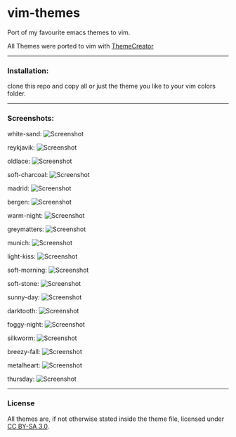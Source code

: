 # vim-themes
Port of my favourite emacs themes to vim.

All Themes were ported to vim with [ThemeCreator](https://github.com/mswift42/themecreator)

* * *

### Installation:
clone this repo and copy all or just the theme you like to your vim colors folder.

* * *

### Screenshots:

white-sand:
![Screenshot](https://github.com/mswift42/vim-themes/raw/master/screenshots/white-sand-nvim.png)

reykjavik:
![Screenshot](https://github.com/mswift42/vim-themes/raw/master/screenshots/reykjavik-nvim.png)

oldlace:
![Screenshot](https://github.com/mswift42/vim-themes/raw/master/screenshots/oldlace-nvim.png)

soft-charcoal:
![Screenshot](https://github.com/mswift42/vim-themes/raw/master/screenshots/soft-charcoal-nvim.png)

madrid:
![Screenshot](https://github.com/mswift42/vim-themes/raw/master/screenshots/madrid-nvim.png)

bergen:
![Screenshot](https://github.com/mswift42/vim-themes/raw/master/screenshots/bergen-nvim.png)

warm-night:
![Screenshot](https://github.com/mswift42/vim-themes/raw/master/screenshots/warm-night-nvim.png)

greymatters:
![Screenshot](https://github.com/mswift42/vim-themes/raw/master/screenshots/greymatters-nvim.png)

munich:
![Screenshot](https://github.com/mswift42/vim-themes/raw/master/screenshots/munich-nvim.png)

light-kiss:
![Screenshot](https://github.com/mswift42/vim-themes/raw/master/screenshots/light-kiss-nvim.png)

soft-morning:
![Screenshot](https://github.com/mswift42/vim-themes/raw/master/screenshots/soft-morning-nvim.png)

soft-stone:
![Screenshot](https://github.com/mswift42/vim-themes/raw/master/screenshots/soft-stone-nvim.png)

sunny-day:
![Screenshot](https://github.com/mswift42/vim-themes/raw/master/screenshots/sunny-day-nvim.png)

darktooth:
![Screenshot](https://github.com/mswift42/vim-themes/raw/master/screenshots/darktooth-nvim.png)

foggy-night:
![Screenshot](https://github.com/mswift42/vim-themes/raw/master/screenshots/vimfoggy-nightpythonruby.png)

silkworm:
![Screenshot](https://github.com/mswift42/vim-themes/raw/master/screenshots/silkworm-nvim.png)

breezy-fall:
![Screenshot](https://github.com/mswift42/vim-themes/raw/master/screenshots/breezy-fall-nvim.png)

metalheart:
![Screenshot](https://github.com/mswift42/vim-themes/raw/master/screenshots/metalheart-nvim.png)

thursday:
![Screenshot](https://github.com/mswift42/vim-themes/raw/master/screenshots/thursday-nvim.png)
* * *

### License
All themes are, if not otherwise stated inside the theme file, licensed under [CC BY-SA 3.0](http://creativecommons.org/licenses/by-sa/3.0/).
